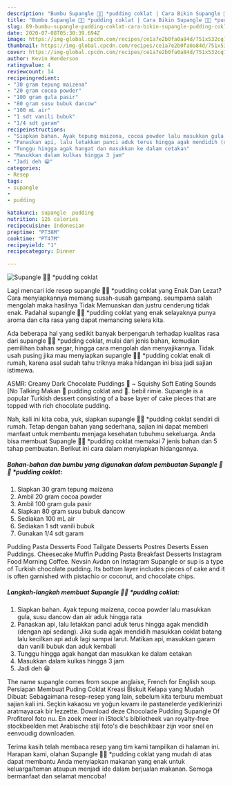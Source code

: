 ```yaml
---
description: "Bumbu Supangle 🍮🍫 *pudding coklat | Cara Bikin Supangle 🍮🍫 *pudding coklat Yang Sempurna"
title: "Bumbu Supangle 🍮🍫 *pudding coklat | Cara Bikin Supangle 🍮🍫 *pudding coklat Yang Sempurna"
slug: 89-bumbu-supangle-pudding-coklat-cara-bikin-supangle-pudding-coklat-yang-sempurna
date: 2020-07-08T05:30:39.694Z
image: https://img-global.cpcdn.com/recipes/ce1a7e2b0fa0a84d/751x532cq70/supangle-🍮🍫-pudding-coklat-foto-resep-utama.jpg
thumbnail: https://img-global.cpcdn.com/recipes/ce1a7e2b0fa0a84d/751x532cq70/supangle-🍮🍫-pudding-coklat-foto-resep-utama.jpg
cover: https://img-global.cpcdn.com/recipes/ce1a7e2b0fa0a84d/751x532cq70/supangle-🍮🍫-pudding-coklat-foto-resep-utama.jpg
author: Kevin Henderson
ratingvalue: 4
reviewcount: 14
recipeingredient:
- "30 gram tepung maizena"
- "20 gram cocoa powder"
- "100 gram gula pasir"
- "80 gram susu bubuk dancow"
- "100 mL air"
- "1 sdt vanili bubuk"
- "1/4 sdt garam"
recipeinstructions:
- "Siapkan bahan. Ayak tepung maizena, cocoa powder lalu masukkan gula, susu dancow dan air aduk hingga rata"
- "Panaskan api, lalu letakkan panci aduk terus hingga agak mendidih (dengan api sedang). Jika suda agak mendidih masukkan coklat batang lalu kecilkan api aduk lagi sampai larut. Matikan api, masukkan garam dan vanili bubuk dan aduk kembali"
- "Tunggu hingga agak hangat dan masukkan ke dalam cetakan"
- "Masukkan dalam kulkas hingga 3 jam"
- "Jadi deh 😁"
categories:
- Resep
tags:
- supangle
- 
- pudding

katakunci: supangle  pudding 
nutrition: 126 calories
recipecuisine: Indonesian
preptime: "PT38M"
cooktime: "PT47M"
recipeyield: "1"
recipecategory: Dinner

---
```



![Supangle 🍮🍫 *pudding coklat](https://img-global.cpcdn.com/recipes/ce1a7e2b0fa0a84d/751x532cq70/supangle-🍮🍫-pudding-coklat-foto-resep-utama.jpg)

Lagi mencari ide resep supangle 🍮🍫 *pudding coklat yang Enak Dan Lezat? Cara menyiapkannya memang susah-susah gampang. seumpama salah mengolah maka hasilnya Tidak Memuaskan dan justru cenderung tidak enak. Padahal supangle 🍮🍫 *pudding coklat yang enak selayaknya punya aroma dan cita rasa yang dapat memancing selera kita.

Ada beberapa hal yang sedikit banyak berpengaruh terhadap kualitas rasa dari supangle 🍮🍫 *pudding coklat, mulai dari jenis bahan, kemudian pemilihan bahan segar, hingga cara mengolah dan menyajikannya. Tidak usah pusing jika mau menyiapkan supangle 🍮🍫 *pudding coklat enak di rumah, karena asal sudah tahu triknya maka hidangan ini bisa jadi sajian istimewa.

ASMR: Creamy Dark Chocolate Puddings 🍫 ~ Squishy Soft Eating Sounds [No Talking Makan 🍮 pudding coklat and 🍓. bebil rimie. Supangle is a popular Turkish dessert consisting of a base layer of cake pieces that are topped with rich chocolate pudding.


Nah, kali ini kita coba, yuk, siapkan supangle 🍮🍫 *pudding coklat sendiri di rumah. Tetap dengan bahan yang sederhana, sajian ini dapat memberi manfaat untuk membantu menjaga kesehatan tubuhmu sekeluarga. Anda bisa membuat Supangle 🍮🍫 *pudding coklat memakai 7 jenis bahan dan 5 tahap pembuatan. Berikut ini cara dalam menyiapkan hidangannya.

<!--inarticleads1-->

##### Bahan-bahan dan bumbu yang digunakan dalam pembuatan Supangle 🍮🍫 *pudding coklat:

1. Siapkan 30 gram tepung maizena
1. Ambil 20 gram cocoa powder
1. Ambil 100 gram gula pasir
1. Siapkan 80 gram susu bubuk dancow
1. Sediakan 100 mL air
1. Sediakan 1 sdt vanili bubuk
1. Gunakan 1/4 sdt garam


Pudding Pasta Desserts Food Tailgate Desserts Postres Deserts Essen Puddings. Cheesecake Muffin Pudding Pasta Breakfast Desserts Instagram Food Morning Coffee. Nevsin Avdan on Instagram Supangle or sup is a type of Turkish chocolate pudding. Its bottom layer includes pieces of cake and it is often garnished with pistachio or coconut, and chocolate chips. 

<!--inarticleads2-->

##### Langkah-langkah membuat Supangle 🍮🍫 *pudding coklat:

1. Siapkan bahan. Ayak tepung maizena, cocoa powder lalu masukkan gula, susu dancow dan air aduk hingga rata
1. Panaskan api, lalu letakkan panci aduk terus hingga agak mendidih (dengan api sedang). Jika suda agak mendidih masukkan coklat batang lalu kecilkan api aduk lagi sampai larut. Matikan api, masukkan garam dan vanili bubuk dan aduk kembali
1. Tunggu hingga agak hangat dan masukkan ke dalam cetakan
1. Masukkan dalam kulkas hingga 3 jam
1. Jadi deh 😁


The name supangle comes from soupe anglaise, French for English soup. Persiapan Membuat Puding Coklat Kreasi Biskuit Kelapa yang Mudah Dibuat: Sebagaimana resep-resep yang lain, sebelum kita terburu membuat sajian kali ini. Seçkin kakaosu ve yoğun kıvamı ile pastanelerde yediklerinizi aratmayacak bir lezzette. Download deze Chocolade Pudding Supangle Of Profiterol foto nu. En zoek meer in iStock&#39;s bibliotheek van royalty-free stockbeelden met Arabische stijl foto&#39;s die beschikbaar zijn voor snel en eenvoudig downloaden. 

Terima kasih telah membaca resep yang tim kami tampilkan di halaman ini. Harapan kami, olahan Supangle 🍮🍫 *pudding coklat yang mudah di atas dapat membantu Anda menyiapkan makanan yang enak untuk keluarga/teman ataupun menjadi ide dalam berjualan makanan. Semoga bermanfaat dan selamat mencoba!

